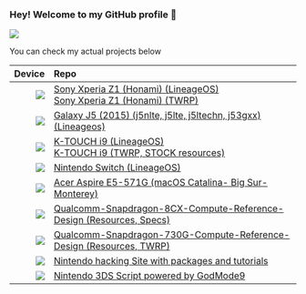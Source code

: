 
### Hey! Welcome to my GitHub profile 👋
![](https://komarev.com/ghpvc/?username=daviiid99&style=plastic&label=My+Profile+Views)


You can check my actual projects below<br/>

|  Device       | Repo                      |
| -----------: | :---------------------------------------------- |
| <img src="https://github.com/daviiid99/daviiid99/blob/main/resources/z1.png">          | <a href="https://github.com/daviiid99/LineageOS_Honami">Sony Xperia Z1 (Honami) (LineageOS)<br/> <a href="https://github.com/daviiid99/twrp_sony_honami">Sony Xperia Z1 (Honami) (TWRP)          |
| <img src="https://github.com/daviiid99/daviiid99/blob/main/resources/j5.png">          | <a href="https://github.com/daviiid99/LineageOS_J5-2015"> Galaxy J5 (2015) (j5nlte, j5lte, j5ltechn, j53gxx) (Lineageos)    |
| <img src="https://github.com/daviiid99/daviiid99/blob/main/resources/i9.png">          | <a href="https://github.com/daviiid99/LineageOS_KTOUCH-i9">K-TOUCH i9 (LineageOS) <br/>    <a href="https://github.com/daviiid99/K-Touch_i9">K-TOUCH i9 (TWRP, STOCK resources)                                 |
| <img src="https://github.com/daviiid99/daviiid99/blob/main/resources/switch.png">       | <a href="https://github.com/daviiid99/LineageOS-Switch-T210-UNOFFICIAL"> Nintendo Switch (LineageOS)                               |
| <img src="https://github.com/daviiid99/daviiid99/blob/main/resources/acer.png">      | <a href="https://github.com/daviiid99/Acer-Aspire-E5-571G"> Acer Aspire E5-571G (macOS Catalina- Big Sur- Monterey)                     |
| <img src="https://github.com/daviiid99/daviiid99/blob/main/resources/8cx.png">      | <a href="https://github.com/daviiid99/Qualcomm-Snapdragon-8CX-Compute-Reference-Design"> Qualcomm-Snapdragon-8CX-Compute-Reference-Design (Resources, Specs)                    |
| <img src="https://github.com/daviiid99/daviiid99/blob/main/resources/sm6150.png">      |<a href="https://github.com/daviiid99/QUALCOMM-Reference-Design-sm6150-for-ARM64"> Qualcomm-Snapdragon-730G-Compute-Reference-Design (Resources, TWRP)      |
| <img src="https://github.com/daviiid99/HackTendo/blob/master/images/android-logo.png?raw=true">      |<a href="https://github.com/daviiid99/HackTendo"> Nintendo hacking Site with packages and tutorials      |
| <img src="https://icons.iconarchive.com/icons/prepaidgamecards/gaming-gadgets/256/Nintendo-3DS-icon.png">      |<a href="https://github.com/daviiid99/Nintendo-3DS-Kit"> Nintendo 3DS Script powered by GodMode9      |
